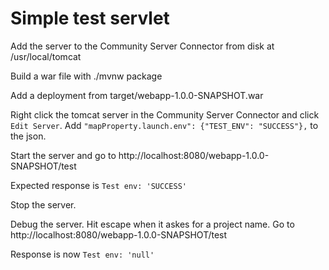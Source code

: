 # Simple test servlet

Add the server to the Community Server Connector from disk at /usr/local/tomcat

Build a war file with ./mvnw package

Add a deployment from target/webapp-1.0.0-SNAPSHOT.war

Right click the tomcat server in the Community Server Connector and click `Edit Server`.  Add `"mapProperty.launch.env": {"TEST_ENV": "SUCCESS"},` to the json.

Start the server and go to http://localhost:8080/webapp-1.0.0-SNAPSHOT/test

Expected response is `Test env: 'SUCCESS'`

Stop the server.

Debug the server.  Hit escape when it askes for a project name.  Go to http://localhost:8080/webapp-1.0.0-SNAPSHOT/test

Response is now `Test env: 'null'`
